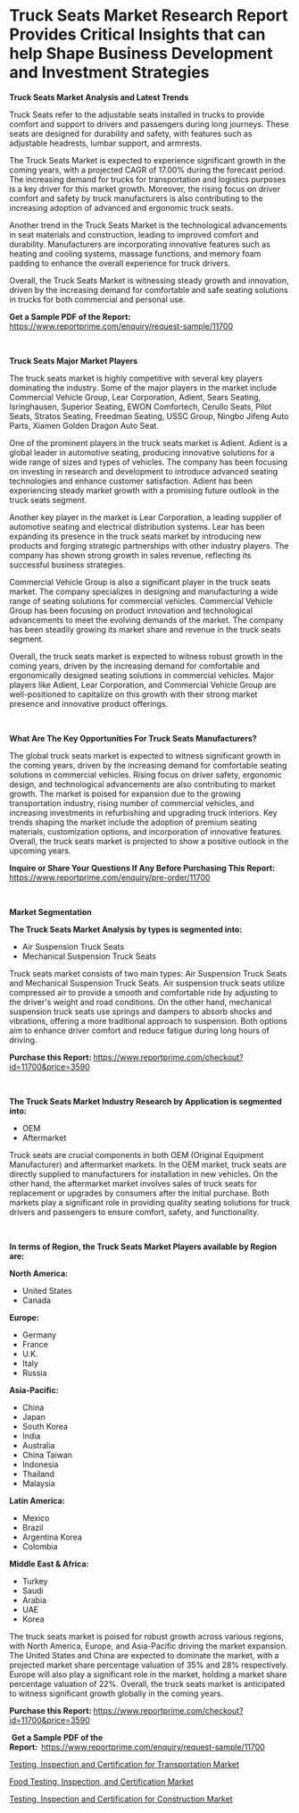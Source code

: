 <p><h1>Truck Seats Market Research Report Provides Critical Insights that can help Shape Business Development and Investment Strategies</h1></p><p><strong>Truck Seats Market Analysis and Latest Trends</strong></p>
<p><p>Truck Seats refer to the adjustable seats installed in trucks to provide comfort and support to drivers and passengers during long journeys. These seats are designed for durability and safety, with features such as adjustable headrests, lumbar support, and armrests.</p><p>The Truck Seats Market is expected to experience significant growth in the coming years, with a projected CAGR of 17.00% during the forecast period. The increasing demand for trucks for transportation and logistics purposes is a key driver for this market growth. Moreover, the rising focus on driver comfort and safety by truck manufacturers is also contributing to the increasing adoption of advanced and ergonomic truck seats.</p><p>Another trend in the Truck Seats Market is the technological advancements in seat materials and construction, leading to improved comfort and durability. Manufacturers are incorporating innovative features such as heating and cooling systems, massage functions, and memory foam padding to enhance the overall experience for truck drivers.</p><p>Overall, the Truck Seats Market is witnessing steady growth and innovation, driven by the increasing demand for comfortable and safe seating solutions in trucks for both commercial and personal use.</p></p>
<p><strong>Get a Sample PDF of the Report:&nbsp;</strong> <a href="https://www.reportprime.com/enquiry/request-sample/11700">https://www.reportprime.com/enquiry/request-sample/11700</a></p>
<p>&nbsp;</p>
<p><strong>Truck Seats Major Market Players</strong></p>
<p><p>The truck seats market is highly competitive with several key players dominating the industry. Some of the major players in the market include Commercial Vehicle Group, Lear Corporation, Adient, Sears Seating, Isringhausen, Superior Seating, EWON Comfortech, Cerullo Seats, Pilot Seats, Stratos Seating, Freedman Seating, USSC Group, Ningbo Jifeng Auto Parts, Xiamen Golden Dragon Auto Seat. </p><p>One of the prominent players in the truck seats market is Adient. Adient is a global leader in automotive seating, producing innovative solutions for a wide range of sizes and types of vehicles. The company has been focusing on investing in research and development to introduce advanced seating technologies and enhance customer satisfaction. Adient has been experiencing steady market growth with a promising future outlook in the truck seats segment.</p><p>Another key player in the market is Lear Corporation, a leading supplier of automotive seating and electrical distribution systems. Lear has been expanding its presence in the truck seats market by introducing new products and forging strategic partnerships with other industry players. The company has shown strong growth in sales revenue, reflecting its successful business strategies.</p><p>Commercial Vehicle Group is also a significant player in the truck seats market. The company specializes in designing and manufacturing a wide range of seating solutions for commercial vehicles. Commercial Vehicle Group has been focusing on product innovation and technological advancements to meet the evolving demands of the market. The company has been steadily growing its market share and revenue in the truck seats segment.</p><p>Overall, the truck seats market is expected to witness robust growth in the coming years, driven by the increasing demand for comfortable and ergonomically designed seating solutions in commercial vehicles. Major players like Adient, Lear Corporation, and Commercial Vehicle Group are well-positioned to capitalize on this growth with their strong market presence and innovative product offerings.</p></p>
<p>&nbsp;</p>
<p><strong>What Are The Key Opportunities For Truck Seats Manufacturers?</strong></p>
<p><p>The global truck seats market is expected to witness significant growth in the coming years, driven by the increasing demand for comfortable seating solutions in commercial vehicles. Rising focus on driver safety, ergonomic design, and technological advancements are also contributing to market growth. The market is poised for expansion due to the growing transportation industry, rising number of commercial vehicles, and increasing investments in refurbishing and upgrading truck interiors. Key trends shaping the market include the adoption of premium seating materials, customization options, and incorporation of innovative features. Overall, the truck seats market is projected to show a positive outlook in the upcoming years.</p></p>
<p><strong>Inquire or Share Your Questions If Any Before Purchasing This Report:</strong> <a href="https://www.reportprime.com/enquiry/pre-order/11700">https://www.reportprime.com/enquiry/pre-order/11700</a></p>
<p>&nbsp;</p>
<p><strong>Market Segmentation</strong></p>
<p><strong>The Truck Seats Market Analysis by types is segmented into:</strong></p>
<p><ul><li>Air Suspension Truck Seats</li><li>Mechanical Suspension Truck Seats</li></ul></p>
<p><p>Truck seats market consists of two main types: Air Suspension Truck Seats and Mechanical Suspension Truck Seats. Air suspension truck seats utilize compressed air to provide a smooth and comfortable ride by adjusting to the driver's weight and road conditions. On the other hand, mechanical suspension truck seats use springs and dampers to absorb shocks and vibrations, offering a more traditional approach to suspension. Both options aim to enhance driver comfort and reduce fatigue during long hours of driving.</p></p>
<p><strong>Purchase this Report:&nbsp;</strong><a href="https://www.reportprime.com/checkout?id=11700&price=3590">https://www.reportprime.com/checkout?id=11700&price=3590</a></p>
<p>&nbsp;</p>
<p><strong>The Truck Seats Market Industry Research by Application is segmented into:</strong></p>
<p><ul><li>OEM</li><li>Aftermarket</li></ul></p>
<p><p>Truck seats are crucial components in both OEM (Original Equipment Manufacturer) and aftermarket markets. In the OEM market, truck seats are directly supplied to manufacturers for installation in new vehicles. On the other hand, the aftermarket market involves sales of truck seats for replacement or upgrades by consumers after the initial purchase. Both markets play a significant role in providing quality seating solutions for truck drivers and passengers to ensure comfort, safety, and functionality.</p></p>
<p>&nbsp;</p>
<p><strong>In terms of Region, the Truck Seats Market Players available by Region are:</strong></p>
<p>
    <p> <strong> North America: </strong>
        <ul>
            <li>United States</li>
            <li>Canada</li>
        </ul>
        </p> 
    <p> <strong> Europe: </strong>
        <ul>
            <li>Germany</li>
            <li>France</li>
            <li>U.K.</li>
            <li>Italy</li>
            <li>Russia</li>
        </ul>
        </p> 
    <p> <strong> Asia-Pacific: </strong>
        <ul>
            <li>China</li>
            <li>Japan</li>
            <li>South Korea</li>
            <li>India</li>
            <li>Australia</li>
            <li>China Taiwan</li>
            <li>Indonesia</li>
            <li>Thailand</li>
            <li>Malaysia</li>
        </ul>
        </p> 
    <p> <strong> Latin America: </strong>
        <ul>
            <li>Mexico</li>
            <li>Brazil</li>
            <li>Argentina Korea</li>
            <li>Colombia</li>
        </ul>
        </p> 
    <p> <strong> Middle East & Africa: </strong>
        <ul>
            <li>Turkey</li>
            <li>Saudi</li>
            <li>Arabia</li>
            <li>UAE</li>
            <li>Korea</li>
        </ul>
    </p>
    </p>
<p><p>The truck seats market is poised for robust growth across various regions, with North America, Europe, and Asia-Pacific driving the market expansion. The United States and China are expected to dominate the market, with a projected market share percentage valuation of 35% and 28% respectively. Europe will also play a significant role in the market, holding a market share percentage valuation of 22%. Overall, the truck seats market is anticipated to witness significant growth globally in the coming years.</p></p>
<p><strong>Purchase this Report: </strong><a href="https://www.reportprime.com/checkout?id=11700&price=3590">https://www.reportprime.com/checkout?id=11700&price=3590</a></p>
<p>&nbsp;<strong>Get a Sample PDF of the Report:&nbsp;&nbsp;</strong><a href="https://www.reportprime.com/enquiry/request-sample/11700">https://www.reportprime.com/enquiry/request-sample/11700</a></p>
<p><strong></strong></p>
<p><p><a href="https://view.publitas.com/reportprime-1/testing-inspection-and-certification-for-transportation-market-share-market-new-trends-analysis-report-by-type-by-application-by-end-use-by-region-and-segment-forecasts-2023-2030/">Testing, Inspection and Certification for Transportation Market</a></p><p><a href="https://view.publitas.com/reportprime-1/food-testing-inspection-and-certification-market-size-share-trends-analysis-report-by-application-regional-outlook-competitive-strategies-and-segment-forecasts-2023-2030/">Food Testing, Inspection, and Certification Market</a></p><p><a href="https://view.publitas.com/reportprime-1/testing-inspection-and-certification-for-construction-market-size-2023-2030-global-industrial-analysis-key-geographical-regions-market-share-top-key-players-product-types-and-forecast-research-report/">Testing, Inspection and Certification for Construction Market</a></p></p>
